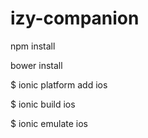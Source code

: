 # izy-companion

npm install

bower install

$ ionic platform add ios

$ ionic build ios

$ ionic emulate ios
